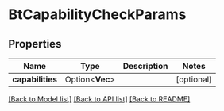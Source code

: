 # BtCapabilityCheckParams

## Properties

Name | Type | Description | Notes
------------ | ------------- | ------------- | -------------
**capabilities** | Option<**Vec<String>**> |  | [optional]

[[Back to Model list]](../README.md#documentation-for-models) [[Back to API list]](../README.md#documentation-for-api-endpoints) [[Back to README]](../README.md)


